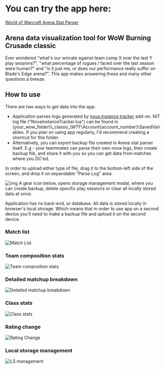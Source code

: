 # You can try the app here:
[World of Warcraft Arena Stat Parser](https://arena-stat-parser.netlify.app/#/team-comps)


## Arena data visualization tool for WoW Burning Crusade classic
Ever wondered "what's our winrate against team comp X over the last Y play sessions?", "what percentage of rogues I faced over the last season were human?" and 
"is it just me, or does our performance really suffer on Blade's Edge arena?". This app makes answering these and many other questions a breeze.


## How to use
There are two ways to get data into the app:
- Application parses logs generated by [nova instance tracker](https://www.curseforge.com/wow/addons/nova-instance-tracker) add-on.
NIT log file ("NovaInstanceTracker.lua") can be found in {your_wow_folder}\\_classic\_\WTF\Account\{account_number}\SavedVariables.
If you plan on using app regularly, I'd recommend creating a shortcut for this folder.
- Alternatively, you can export backup file created in Arena stat parser itself. E.g - your
teammates can parse their own nova logs, then create backup file, and share it with you so
you can get data from matches where you DC'ed.

In order to upload either type of file, drag it to the bottom-left side of the screen, and drop it on expandable "Parse Log" area:

![img](https://i.imgur.com/qMcQSBW.png)
A gear icon below, opens storage management modal, where you can create backup, delete specific play sessions or clear all locally stored data at once.

Application has no back-end, or database. All data is stored locally in browser's local storage.
Which means that in order to use app on a second device you'll need to make a backup file and upload it on the second device.



### Match list
![Match List](https://i.imgur.com/b8tOuY1.png)

### Team composition stats
![Team composition stats](https://i.imgur.com/Z11sswv.png)

### Detailed matchup breakdown
![Detailed matchup breakdown](https://i.imgur.com/w0Lr7rd.png)

### Class stats
![Class stats](https://i.imgur.com/qLycKng.png)

### Rating change
![Rating Change](https://i.imgur.com/RHQYlqs.png)

### Local storage management
![LS management](https://i.imgur.com/FcN8zm2.png)